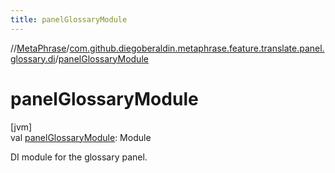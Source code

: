 ```yaml
---
title: panelGlossaryModule
---
```

//[MetaPhrase](../../index.html)/[com.github.diegoberaldin.metaphrase.feature.translate.panel.glossary.di](index.html)/[panelGlossaryModule](panel-glossary-module.html)



# panelGlossaryModule



[jvm]\
val [panelGlossaryModule](panel-glossary-module.html): Module



DI module for the glossary panel.





